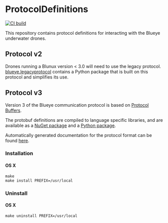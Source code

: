 # ProtocolDefinitions

[![CI build](https://github.com/BluEye-Robotics/ProtocolDefinitions/actions/workflows/ci-build.yaml/badge.svg)](https://github.com/BluEye-Robotics/ProtocolDefinitions/actions/workflows/ci-build.yaml)

This repository contains protocol definitions for interacting with the Blueye underwater drones.

## Protocol v2
Drones running a Blunux version \< 3.0 will need to use the legacy protocol. [blueye.legacyprotocol](https://github.com/BluEye-Robotics/blueye.legacyprotocol) contains a Python package that is built on this protocol and simplifies its use.

## Protocol v3
Version 3 of the Blueye communication protocol is based on [Protocol Buffers](https://developers.google.com/protocol-buffers).

The protobuf definitions are compiled to language specific libraries, and are available as a [NuGet package](https://github.com/BluEye-Robotics/ProtocolDefinitions/packages/1239508) and a [Python package](https://pypi.org/project/blueye.protocol/).

Automatically generated documentation for the protocol format can be found [here](https://blueyebuildserver.blob.core.windows.net/protocoldefinitions/docs/protocol.html).

### Installation
#### OS X
```
make
make install PREFIX=/usr/local
```

### Uninstall
#### OS X
```
make uninstall PREFIX=/usr/local
```
